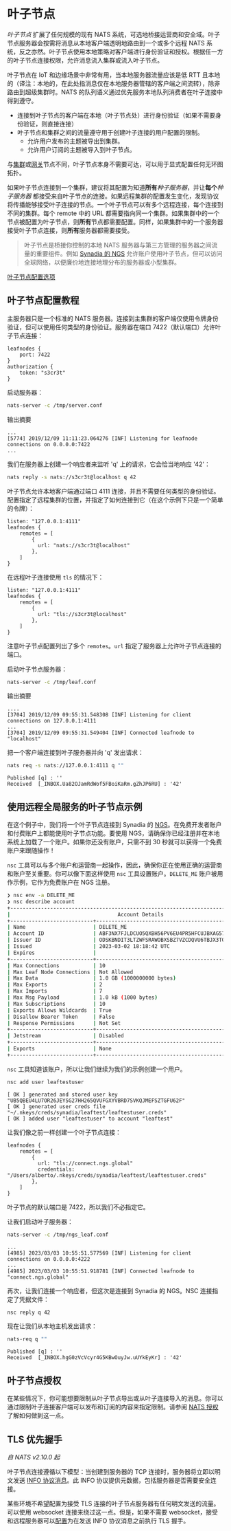 # 叶子节点

_叶子节点_ 扩展了任何规模的现有 NATS 系统，可选地桥接运营商和安全域。叶子节点服务器会按需将消息从本地客户端透明地路由到一个或多个远程 NATS 系统，反之亦然。叶子节点使用本地策略对客户端进行身份验证和授权。根据任一方的叶子节点连接权限，允许消息流入集群或流入叶子节点。

叶子节点在 IoT 和边缘场景中非常有用，当本地服务器流量应该是低 RTT 且本地的（译注：本地的，在此处指消息仅在本地服务器管辖的客户端之间流转），除非路由到超级集群时。NATS 的队列语义通过优先服务本地队列消费者在叶子连接中得到遵守。

- 连接到叶子节点的客户端在本地（叶子节点处）进行身份验证（如果不需要身份验证，则直接连接）
- 叶子节点和集群之间的流量遵守用于创建叶子连接的用户配置的限制。
  - 允许用户发布的主题被导出到集群。
  - 允许用户订阅的主题被导入到叶子节点。

与[集群](../clustering/)或[网关](../gateways/)节点不同，叶子节点本身不需要可达，可以用于显式配置任何无环图拓扑。

如果叶子节点连接到一个集群，建议将其配置为知道**所有**_种子服务器_，并让**每个**_种子服务器_ 都接受来自叶子节点的连接。如果远程集群的配置发生变化，发现协议将传播能够接受叶子连接的节点。一个叶子节点可以有多个远程连接，每个连接到不同的集群。每个 remote 中的 URL 都需要指向同一个集群。如果集群中的一个节点被配置为叶子节点，则**所有**节点都需要配置。同样，如果集群中的一个服务器接受叶子节点连接，则**所有**服务器都需要接受。

> 叶子节点是桥接你控制的本地 NATS 服务器与第三方管理的服务器之间流量的重要组件。例如 [Synadia 的 NGS](https://www.synadia.com/cloud) 允许账户使用叶子节点，但可以访问全球网络，以便廉价地连接地理分布的服务器或小型集群。

[叶子节点配置选项](leafnode_conf.md)

## 叶子节点配置教程

主服务器只是一个标准的 NATS 服务器。连接到主集群的客户端仅使用令牌身份验证，但可以使用任何类型的身份验证。服务器在端口 7422（默认端口）允许叶子节点连接：

```
leafnodes {
    port: 7422
}
authorization {
    token: "s3cr3t"
}
```

启动服务器：

```bash
nats-server -c /tmp/server.conf
```

输出摘要

```text
...
[5774] 2019/12/09 11:11:23.064276 [INF] Listening for leafnode connections on 0.0.0.0:7422
...
```

我们在服务器上创建一个响应者来监听 'q' 上的请求，它会恰当地响应 '42'：

```bash
nats reply -s nats://s3cr3t@localhost q 42
```

叶子节点允许本地客户端通过端口 4111 连接，并且不需要任何类型的身份验证。配置指定了远程集群的位置，并指定了如何连接到它（在这个示例下只是一个简单的令牌）：

```
listen: "127.0.0.1:4111"
leafnodes {
    remotes = [
        {
          url: "nats://s3cr3t@localhost"
        },
    ]
}
```

在远程叶子连接使用 `tls` 的情况下：

```
listen: "127.0.0.1:4111"
leafnodes {
    remotes = [
        {
          url: "tls://s3cr3t@localhost"
        },
    ]
}
```

注意叶子节点配置列出了多个 `remotes`。`url` 指定了服务器上允许叶子节点连接的端口。

启动叶子节点服务器：

```bash
nats-server -c /tmp/leaf.conf
```

输出摘要

```text
....
[3704] 2019/12/09 09:55:31.548308 [INF] Listening for client connections on 127.0.0.1:4111
...
[3704] 2019/12/09 09:55:31.549404 [INF] Connected leafnode to "localhost"
```

把一个客户端连接到叶子服务器并向 'q' 发出请求：

```bash
nats req -s nats://127.0.0.1:4111 q ""
```

```text
Published [q] : ''
Received  [_INBOX.Ua82OJamRdWof5FBoiKaRm.gZhJP6RU] : '42'
```

## 使用远程全局服务的叶子节点示例

在这个例子中，我们将一个叶子节点连接到 Synadia 的 [NGS](https://www.synadia.com/cloud)。在免费开发者账户和付费账户上都能使用叶子节点功能。要使用 NGS，请确保你已经注册并在本地系统上加载了一个账户。如果你还没有账户，只需不到 30 秒就可以获得一个免费账户来跟随操作！

`nsc` 工具可以与多个账户和运营商一起操作，因此，确保你正在使用正确的运营商和账户至关重要。你可以像下面这样使用 `nsc` 工具设置账户。`DELETE_ME` 账户被用作示例，它作为免费账户在 NGS 注册。

```bash
❯ nsc env -a DELETE_ME
❯ nsc describe account
+--------------------------------------------------------------------------------------+
|                                   Account Details                                    |
+---------------------------+----------------------------------------------------------+
| Name                      | DELETE_ME                                                |
| Account ID                | ABF3NX7FJLDCUO5QXBH56PV6EU4PR5HFCUJBXAG57AKSDUBTGORDFOLI |
| Issuer ID                 | ODSKBNDIT3LTZWFSRAWOBXSBZ7VZCDQVU6TBJX3TQGYXUWRU46ANJJS4 |
| Issued                    | 2023-03-02 18:18:42 UTC                                  |
| Expires                   |                                                          |
+---------------------------+----------------------------------------------------------+
| Max Connections           | 10                                                       |
| Max Leaf Node Connections | Not Allowed                                              |
| Max Data                  | 1.0 GB (1000000000 bytes)                                |
| Max Exports               | 2                                                        |
| Max Imports               | 7                                                        |
| Max Msg Payload           | 1.0 kB (1000 bytes)                                      |
| Max Subscriptions         | 10                                                       |
| Exports Allows Wildcards  | True                                                     |
| Disallow Bearer Token     | False                                                    |
| Response Permissions      | Not Set                                                  |
+---------------------------+----------------------------------------------------------+
| Jetstream                 | Disabled                                                 |
+---------------------------+----------------------------------------------------------+
| Exports                   | None                                                     |
+---------------------------+----------------------------------------------------------+
```

`nsc` 工具知道该账户，所以让我们继续为我们的示例创建一个用户。

```bash
nsc add user leaftestuser
```

```text
[ OK ] generated and stored user key "UB5QBEU4LU7OR26JEYSG27HH265QVUFGXYVBRD7SVKQJMEFSZTGFU62F"
[ OK ] generated user creds file "~/.nkeys/creds/synadia/leaftest/leaftestuser.creds"
[ OK ] added user "leaftestuser" to account "leaftest"
```

让我们像之前一样创建一个叶子节点连接：

```
leafnodes {
    remotes = [
        {
          url: "tls://connect.ngs.global"
          credentials: "/Users/alberto/.nkeys/creds/synadia/leaftest/leaftestuser.creds"
        },
    ]
}
```

叶子节点的默认端口是 7422，所以我们不必指定它。

让我们启动叶子服务器：

```bash
nats-server -c /tmp/ngs_leaf.conf
```

```text
...
[4985] 2023/03/03 10:55:51.577569 [INF] Listening for client connections on 0.0.0.0:4222
...
[4985] 2023/03/03 10:55:51.918781 [INF] Connected leafnode to "connect.ngs.global"
```

再次，让我们连接一个响应者，但这次是连接到 Synadia 的 NGS。NSC 连接指定了凭据文件：

```bash
nsc reply q 42
```

现在让我们从本地主机发出请求：

```bash
nats-req q ""
```

```text
Published [q] : ''
Received  [_INBOX.hgG0zVcVcyr4G5KBwOuyJw.uUYkEyKr] : '42'
```

## 叶子节点授权

在某些情况下，你可能想要限制从叶子节点导出或从叶子连接导入的消息。你可以通过限制叶子连接客户端可以发布和订阅的内容来指定限制。请参阅 [NATS 授权](../securing_nats/authorization.md)了解如何做到这一点。

## TLS 优先握手

_自 NATS v2.10.0 起_

叶子节点连接遵循以下模型：当创建到服务器的 TCP 连接时，服务器将立即以明文发送 [INFO 协议消息](../../../reference/nats-protocol/nats-protocol/README.md#info)。此 INFO 协议提供元数据，包括服务器是否需要安全连接。

某些环境不希望配置为接受 TLS 连接的叶子节点服务器有任何明文发送的流量。可以使用 websocket 连接来绕过这一点。但是，如果不需要 websocket，接受和远程服务器可以[配置](./leafnode_conf.md#tls-block)为在发送 INFO 协议消息之前执行 TLS 握手。
